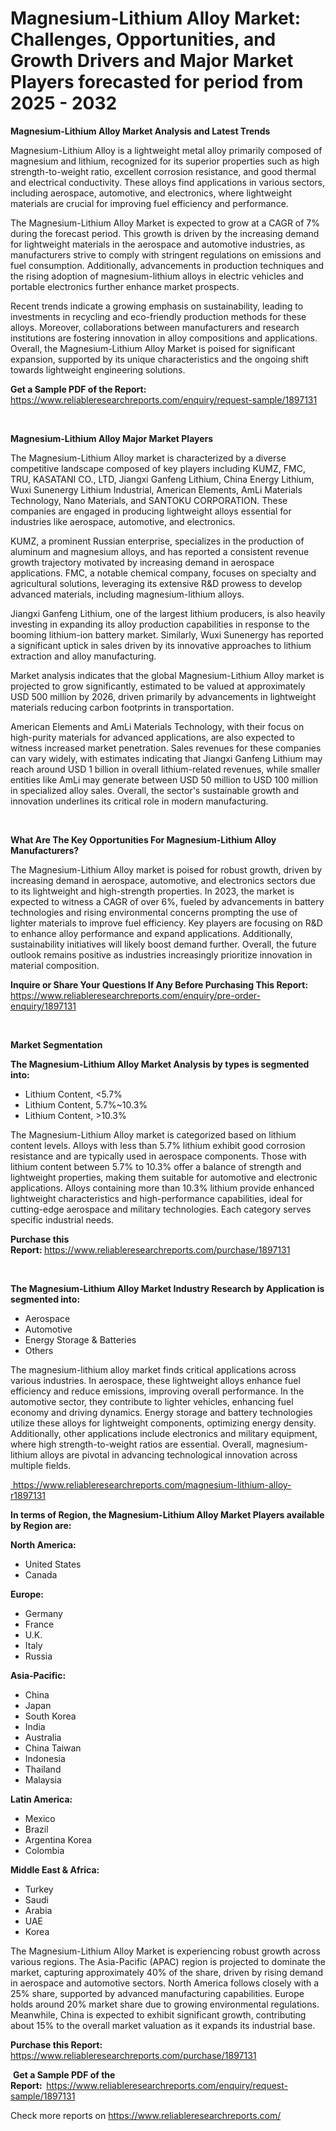 <p><h1>Magnesium-Lithium Alloy Market: Challenges, Opportunities, and Growth Drivers and Major Market Players forecasted for period from 2025 - 2032</h1></p><p><strong>Magnesium-Lithium Alloy Market Analysis and Latest Trends</strong></p>
<p><p>Magnesium-Lithium Alloy is a lightweight metal alloy primarily composed of magnesium and lithium, recognized for its superior properties such as high strength-to-weight ratio, excellent corrosion resistance, and good thermal and electrical conductivity. These alloys find applications in various sectors, including aerospace, automotive, and electronics, where lightweight materials are crucial for improving fuel efficiency and performance.</p><p>The Magnesium-Lithium Alloy Market is expected to grow at a CAGR of 7% during the forecast period. This growth is driven by the increasing demand for lightweight materials in the aerospace and automotive industries, as manufacturers strive to comply with stringent regulations on emissions and fuel consumption. Additionally, advancements in production techniques and the rising adoption of magnesium-lithium alloys in electric vehicles and portable electronics further enhance market prospects.</p><p>Recent trends indicate a growing emphasis on sustainability, leading to investments in recycling and eco-friendly production methods for these alloys. Moreover, collaborations between manufacturers and research institutions are fostering innovation in alloy compositions and applications. Overall, the Magnesium-Lithium Alloy Market is poised for significant expansion, supported by its unique characteristics and the ongoing shift towards lightweight engineering solutions.</p></p>
<p><strong>Get a Sample PDF of the Report:&nbsp;</strong> <a href="https://www.reliableresearchreports.com/enquiry/request-sample/1897131?utm_campaign=3262&utm_medium=2&utm_source=Github&utm_content=ia&utm_term=03042025&utm_id=magnesium-lithium-alloy">https://www.reliableresearchreports.com/enquiry/request-sample/1897131</a></p>
<p>&nbsp;</p>
<p><strong>Magnesium-Lithium Alloy Major Market Players</strong></p>
<p><p>The Magnesium-Lithium Alloy market is characterized by a diverse competitive landscape composed of key players including KUMZ, FMC, TRU, KASATANI CO., LTD, Jiangxi Ganfeng Lithium, China Energy Lithium, Wuxi Sunenergy Lithium Industrial, American Elements, AmLi Materials Technology, Nano Materials, and SANTOKU CORPORATION. These companies are engaged in producing lightweight alloys essential for industries like aerospace, automotive, and electronics.</p><p>KUMZ, a prominent Russian enterprise, specializes in the production of aluminum and magnesium alloys, and has reported a consistent revenue growth trajectory motivated by increasing demand in aerospace applications. FMC, a notable chemical company, focuses on specialty and agricultural solutions, leveraging its extensive R&D prowess to develop advanced materials, including magnesium-lithium alloys.</p><p>Jiangxi Ganfeng Lithium, one of the largest lithium producers, is also heavily investing in expanding its alloy production capabilities in response to the booming lithium-ion battery market. Similarly, Wuxi Sunenergy has reported a significant uptick in sales driven by its innovative approaches to lithium extraction and alloy manufacturing.</p><p>Market analysis indicates that the global Magnesium-Lithium Alloy market is projected to grow significantly, estimated to be valued at approximately USD 500 million by 2026, driven primarily by advancements in lightweight materials reducing carbon footprints in transportation.</p><p>American Elements and AmLi Materials Technology, with their focus on high-purity materials for advanced applications, are also expected to witness increased market penetration. Sales revenues for these companies can vary widely, with estimates indicating that Jiangxi Ganfeng Lithium may reach around USD 1 billion in overall lithium-related revenues, while smaller entities like AmLi may generate between USD 50 million to USD 100 million in specialized alloy sales. Overall, the sector's sustainable growth and innovation underlines its critical role in modern manufacturing.</p></p>
<p>&nbsp;</p>
<p><strong>What Are The Key Opportunities For Magnesium-Lithium Alloy Manufacturers?</strong></p>
<p><p>The Magnesium-Lithium Alloy market is poised for robust growth, driven by increasing demand in aerospace, automotive, and electronics sectors due to its lightweight and high-strength properties. In 2023, the market is expected to witness a CAGR of over 6%, fueled by advancements in battery technologies and rising environmental concerns prompting the use of lighter materials to improve fuel efficiency. Key players are focusing on R&D to enhance alloy performance and expand applications. Additionally, sustainability initiatives will likely boost demand further. Overall, the future outlook remains positive as industries increasingly prioritize innovation in material composition.</p></p>
<p><strong>Inquire or Share Your Questions If Any Before Purchasing This Report:</strong> <a href="https://www.reliableresearchreports.com/enquiry/pre-order-enquiry/1897131?utm_campaign=3262&utm_medium=2&utm_source=Github&utm_content=ia&utm_term=03042025&utm_id=magnesium-lithium-alloy">https://www.reliableresearchreports.com/enquiry/pre-order-enquiry/1897131</a></p>
<p>&nbsp;</p>
<p><strong>Market Segmentation</strong></p>
<p><strong>The Magnesium-Lithium Alloy Market Analysis by types is segmented into:</strong></p>
<p><ul><li>Lithium Content, <5.7%</li><li>Lithium Content, 5.7%~10.3%</li><li>Lithium Content, >10.3%</li></ul></p>
<p><p>The Magnesium-Lithium Alloy market is categorized based on lithium content levels. Alloys with less than 5.7% lithium exhibit good corrosion resistance and are typically used in aerospace components. Those with lithium content between 5.7% to 10.3% offer a balance of strength and lightweight properties, making them suitable for automotive and electronic applications. Alloys containing more than 10.3% lithium provide enhanced lightweight characteristics and high-performance capabilities, ideal for cutting-edge aerospace and military technologies. Each category serves specific industrial needs.</p></p>
<p><strong>Purchase this Report:&nbsp;</strong><a href="https://www.reliableresearchreports.com/purchase/1897131?utm_campaign=3262&utm_medium=2&utm_source=Github&utm_content=ia&utm_term=03042025&utm_id=magnesium-lithium-alloy">https://www.reliableresearchreports.com/purchase/1897131</a></p>
<p>&nbsp;</p>
<p><strong>The Magnesium-Lithium Alloy Market Industry Research by Application is segmented into:</strong></p>
<p><ul><li>Aerospace</li><li>Automotive</li><li>Energy Storage & Batteries</li><li>Others</li></ul></p>
<p><p>The magnesium-lithium alloy market finds critical applications across various industries. In aerospace, these lightweight alloys enhance fuel efficiency and reduce emissions, improving overall performance. In the automotive sector, they contribute to lighter vehicles, enhancing fuel economy and driving dynamics. Energy storage and battery technologies utilize these alloys for lightweight components, optimizing energy density. Additionally, other applications include electronics and military equipment, where high strength-to-weight ratios are essential. Overall, magnesium-lithium alloys are pivotal in advancing technological innovation across multiple fields.</p></p>
<p><a href="https://www.reliableresearchreports.com/magnesium-lithium-alloy-r1897131?utm_campaign=3262&utm_medium=2&utm_source=Github&utm_content=ia&utm_term=03042025&utm_id=magnesium-lithium-alloy">&nbsp;https://www.reliableresearchreports.com/magnesium-lithium-alloy-r1897131</a></p>
<p><strong>In terms of Region, the Magnesium-Lithium Alloy Market Players available by Region are:</strong></p>
<p>
    <p> <strong> North America: </strong>
        <ul>
            <li>United States</li>
            <li>Canada</li>
        </ul>
        </p> 
    <p> <strong> Europe: </strong>
        <ul>
            <li>Germany</li>
            <li>France</li>
            <li>U.K.</li>
            <li>Italy</li>
            <li>Russia</li>
        </ul>
        </p> 
    <p> <strong> Asia-Pacific: </strong>
        <ul>
            <li>China</li>
            <li>Japan</li>
            <li>South Korea</li>
            <li>India</li>
            <li>Australia</li>
            <li>China Taiwan</li>
            <li>Indonesia</li>
            <li>Thailand</li>
            <li>Malaysia</li>
        </ul>
        </p> 
    <p> <strong> Latin America: </strong>
        <ul>
            <li>Mexico</li>
            <li>Brazil</li>
            <li>Argentina Korea</li>
            <li>Colombia</li>
        </ul>
        </p> 
    <p> <strong> Middle East & Africa: </strong>
        <ul>
            <li>Turkey</li>
            <li>Saudi</li>
            <li>Arabia</li>
            <li>UAE</li>
            <li>Korea</li>
        </ul>
    </p>
    </p>
<p><p>The Magnesium-Lithium Alloy Market is experiencing robust growth across various regions. The Asia-Pacific (APAC) region is projected to dominate the market, capturing approximately 40% of the share, driven by rising demand in aerospace and automotive sectors. North America follows closely with a 25% share, supported by advanced manufacturing capabilities. Europe holds around 20% market share due to growing environmental regulations. Meanwhile, China is expected to exhibit significant growth, contributing about 15% to the overall market valuation as it expands its industrial base.</p></p>
<p><strong>Purchase this Report: </strong><a href="https://www.reliableresearchreports.com/purchase/1897131?utm_campaign=3262&utm_medium=2&utm_source=Github&utm_content=ia&utm_term=03042025&utm_id=magnesium-lithium-alloy">https://www.reliableresearchreports.com/purchase/1897131</a></p>
<p>&nbsp;<strong>Get a Sample PDF of the Report:&nbsp;&nbsp;</strong><a href="https://www.reliableresearchreports.com/enquiry/request-sample/1897131?utm_campaign=3262&utm_medium=2&utm_source=Github&utm_content=ia&utm_term=03042025&utm_id=magnesium-lithium-alloy">https://www.reliableresearchreports.com/enquiry/request-sample/1897131</a></p>
<p><strong></strong></p>
<p>Check more reports on <a href="https://www.reliableresearchreports.com/?utm_campaign=3262&utm_medium=2&utm_source=Github&utm_content=ia&utm_term=03042025&utm_id=magnesium-lithium-alloy">https://www.reliableresearchreports.com/</a></p>